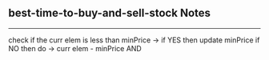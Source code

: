 <h2>best-time-to-buy-and-sell-stock Notes</h2><hr>check if the curr elem is less than minPrice -> if YES then update minPrice
if NO
then do -> curr elem - minPrice
AND 